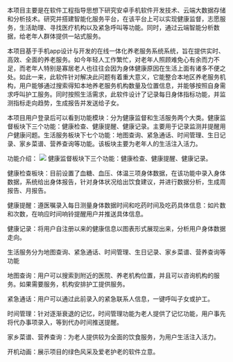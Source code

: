    本项目主要是在软件工程指导思想下研究安卓手机软件开发技术、云端大数据存储和分析技术。研究并搭建智能化服务平台，在该平台上可以实现健康监督，志愿服务，生活助理、寻找医疗机构以及紧急呼叫等功能。同时，通过云端智能分析数据，给老年人群体提供一站式服务。
   
   本项目基于手机app设计与开发的在线一体化养老服务系统系统，旨在提供实时、高效、全面的养老服务。如今年轻人工作繁忙，对老年人照顾难免心有余而力不足，而老年人特别是寡居老人也往往会因为身体健康原因在生活上面有诸多不便之处。如此一来，此软件针对解决此问题有着重大意义，它能整合本地区养老服务机构，用户能够通过搜索得知本地养老服务机构数量及位置信息，并能够按照自身需求呼叫护工服务。同时按照生活需求，此软件设计了记录每日身体指标功能，并监测指标走向趋势，生成报告并发送给子女。
   
   本项目用户登录后可以看到功能模块：分为健康监督和生活服务两个大类。健康监督板块下三个功能：健康检查、健康提醒、健康记录。主要用于记录监测并提醒用户健康问题。生活服务板块下七个功能：地图查询、紧急通话、时间管理、生日记录、家乡菜谱、营养查询等功能。该板块主要为老年人的生活注入活力。

 功能介绍：
 ![](https://github.com/Superwaterbro/i209team/raw/i209/“爱慕家”——基于移动端的爱老助老智能服务app/健康监督显示界面.PNG)
健康监督板块下三个功能：健康检查、健康提醒、健康记录。

健康检查板块：目前设置了血糖、血压、体温三项身体数据，在该功能中录入身体数据，系统给出身体报告，针对身体状况给出饮食建议，并进行数据分析，生成周报告、月报告。
 
健康提醒：遵医嘱录入每日测量身体数据时间和吃药时间及吃药具体信息：如片数和次数，在响应时间响铃提醒用户并推送具体信息。
 
健康记录：将用户自注册以来的健康信息以图表形式展现出来，分析用户身体数据走向。
 
生活服务分为地图查询、紧急通话、时间管理、生日记录、家乡菜谱、营养查询等功能

地图查询：用户可以搜索到附近的医院、养老机构位置，并且可以咨询机构的服务。如果需要服务，机构安排护工提供服务。

紧急通话：用户可以通过此前录入的紧急联系人信息，一键呼叫子女或护工。

时间管理：针对逐渐衰退的记忆，时间管理功能为老人提供了记忆功能，用户事先将代办事项录入，等到代办时间推送提醒。

家乡菜谱、营养查询：为老人提供较为全面的饮食服务，为用户生活注入活力。
 
开机动画：展示项目的绿色风采及爱老护老的软件立意。

